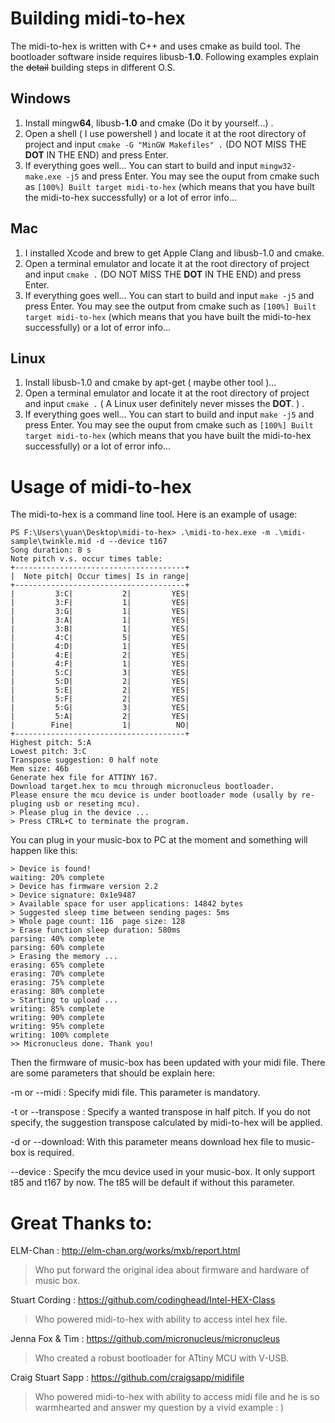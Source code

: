 
# Building midi-to-hex

The midi-to-hex is written with C++ and uses cmake as build tool. The bootloader software inside requires libusb-**1.0**.  Following examples explain the ~~detail~~ building steps in different O.S.

## Windows

 1. Install mingw**64**, libusb-**1.0** and cmake (Do it by yourself...) . 
 2. Open a shell ( I use powershell ) and locate it at the root directory of project and input `cmake -G "MinGW Makefiles" .`  (DO NOT MISS THE **DOT** IN THE END) and press Enter.
 3. If everything goes well... You can start to build and input  `mingw32-make.exe -j5` and press Enter. You may see the ouput from cmake such as `[100%] Built target midi-to-hex` (which means that you have built the midi-to-hex successfully) or a lot of error info... 
## Mac
1. I installed Xcode and brew to get Apple Clang and libusb-1.0 and cmake.
2. Open a terminal emulator and locate it at the root directory of project and input `cmake .`  (DO NOT MISS THE **DOT** IN THE END) and press Enter.
3. If everything goes well... You can start to build and input  `make -j5` and press Enter. You may see the output from cmake such as `[100%] Built target midi-to-hex` (which means that you have built the midi-to-hex successfully) or a lot of error info... 
 ## Linux
 1. Install libusb-1.0  and cmake by apt-get ( maybe other tool )...
 2. Open a terminal emulator and locate it at the root directory of project and input `cmake .`  ( A Linux user definitely never misses the  **DOT**. ) .
 3. If everything goes well... You can start to build and input  `make -j5` and press Enter. You may see the ouput from cmake such as `[100%] Built target midi-to-hex` (which means that you have built the midi-to-hex successfully) or a lot of error info... 

# Usage of midi-to-hex
The midi-to-hex is a command line tool. Here is an example of usage:

    PS F:\Users\yuan\Desktop\midi-to-hex> .\midi-to-hex.exe -m .\midi-sample\twinkle.mid -d --device t167
    Song duration: 8 s
    Note pitch v.s. occur times table:
    +--------------------------------------+
    |  Note pitch| Occur times| Is in range|
    +--------------------------------------+
    |         3:C|           2|         YES|
    |         3:F|           1|         YES|
    |         3:G|           1|         YES|
    |         3:A|           1|         YES|
    |         3:B|           1|         YES|
    |         4:C|           5|         YES|
    |         4:D|           1|         YES|
    |         4:E|           2|         YES|
    |         4:F|           1|         YES|
    |         5:C|           3|         YES|
    |         5:D|           2|         YES|
    |         5:E|           2|         YES|
    |         5:F|           2|         YES|
    |         5:G|           3|         YES|
    |         5:A|           2|         YES|
    |        Fine|           1|          NO|
    +--------------------------------------+
    Highest pitch: 5:A
    Lowest pitch: 3:C
    Transpose suggestion: 0 half note
    Mem size: 46b
    Generate hex file for ATTINY 167.
    Download target.hex to mcu through micronucleus bootloader.
    Please ensure the mcu device is under bootloader mode (usally by re-pluging usb or reseting mcu).
    > Please plug in the device ...
    > Press CTRL+C to terminate the program.
You can plug in your music-box to PC at the moment and something will happen like this:

    > Device is found!
    waiting: 20% complete
    > Device has firmware version 2.2
    > Device signature: 0x1e9487
    > Available space for user applications: 14842 bytes
    > Suggested sleep time between sending pages: 5ms
    > Whole page count: 116  page size: 128
    > Erase function sleep duration: 580ms
    parsing: 40% complete
    parsing: 60% complete
    > Erasing the memory ...
    erasing: 65% complete
    erasing: 70% complete
    erasing: 75% complete
    erasing: 80% complete
    > Starting to upload ...
    writing: 85% complete
    writing: 90% complete
    writing: 95% complete
    writing: 100% complete
    >> Micronucleus done. Thank you!
Then the firmware of music-box has been updated with your midi file.
There are some parameters that should be explain here:

-m or --midi : Specify midi file. This parameter is mandatory.

-t or --transpose : Specify a wanted transpose in half pitch. If you do not specify, the suggestion transpose calculated by midi-to-hex will be applied.

-d or --download: With this parameter means download hex file to music-box is required. 

--device : Specify the mcu device used in your music-box. It only support t85 and t167 by now. The t85 will be default if without this parameter. 

# Great Thanks to:
ELM-Chan : http://elm-chan.org/works/mxb/report.html

> Who put forward the original idea about firmware and hardware of music box.

Stuart Cording : https://github.com/codinghead/Intel-HEX-Class

> Who powered midi-to-hex with ability to access intel hex file.

Jenna Fox & Tim : https://github.com/micronucleus/micronucleus
> Who created a robust bootloader for ATtiny MCU with V-USB.

Craig Stuart Sapp : https://github.com/craigsapp/midifile
> Who powered midi-to-hex with ability to access midi file and he is so warmhearted and answer my question by a vivid example : )
<!--stackedit_data:
eyJoaXN0b3J5IjpbMTgyMzYyNTE3M119
-->